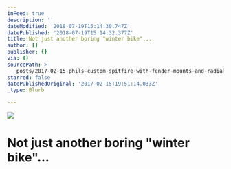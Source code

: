 ```yaml
---
inFeed: true
description: ''
dateModified: '2018-07-19T15:14:30.747Z'
datePublished: '2018-07-19T15:14:32.377Z'
title: Not just another boring "winter bike"...
author: []
publisher: {}
via: {}
sourcePath: >-
  _posts/2017-02-15-phils-custom-spitfire-with-fender-mounts-and-radial-seat-stay.md
starred: false
datePublishedOriginal: '2017-02-15T19:51:14.033Z'
_type: Blurb

---
```

![](https://the-grid-user-content.s3-us-west-2.amazonaws.com/5c0d1c1c-c240-420d-8e73-4d73443bed06.jpg)

# Not just another boring "winter bike"...